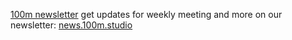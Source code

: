 [100m newsletter](https://news.100m.studio)
get updates for weekly meeting and more on our newsletter:
[news.100m.studio](https://news.100m.studio)
